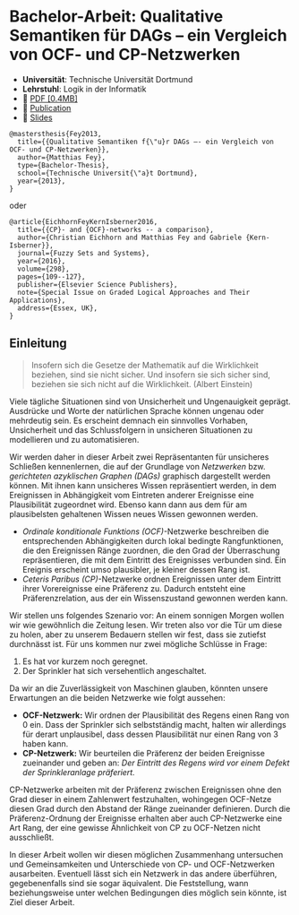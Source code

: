 # Bachelor-Arbeit: Qualitative Semantiken für DAGs – ein Vergleich von OCF- und CP-Netzwerken

* **Universität**: Technische Universität Dortmund
* **Lehrstuhl**: Logik in der Informatik
* :paperclip: [PDF [0.4MB]](https://github.com/rusty1s/OCF-andCP-Networks/raw/master/thesis.pdf)
* :page_with_curl: [Publication](http://www.sciencedirect.com/science/article/pii/S0165011416300999)
* :movie_camera: [Slides](https://github.com/rusty1s/OCF-andCP-Networks/files/1299007/slides.pdf)

```
@mastersthesis{Fey2013,
  title={{Qualitative Semantiken f{\"u}r DAGs –- ein Vergleich von OCF- und CP-Netzwerken}},
  author={Matthias Fey},
  type={Bachelor-Thesis},
  school={Technische Universit{\"a}t Dortmund},
  year={2013},
}
```

oder

```
@article{EichhornFeyKernIsberner2016,
  title={{CP}- and {OCF}-networks -- a comparison},
  author={Christian Eichhorn and Matthias Fey and Gabriele {Kern-Isberner}},
  journal={Fuzzy Sets and Systems},
  year={2016},
  volume={298},
  pages={109--127},
  publisher={Elsevier Science Publishers},
  note={Special Issue on Graded Logical Approaches and Their Applications},
  address={Essex, UK},
}
```

## Einleitung

> Insofern sich die Gesetze der Mathematik auf die Wirklichkeit beziehen, sind sie nicht sicher. Und insofern sie sich sicher sind, beziehen sie sich nicht auf die Wirklichkeit. (Albert Einstein)

Viele tägliche Situationen sind von Unsicherheit und Ungenauigkeit geprägt. Ausdrücke und Worte der natürlichen Sprache können ungenau oder mehrdeutig sein. Es erscheint demnach ein sinnvolles Vorhaben, Unsicherheit und das Schlussfolgern in unsicheren Situationen zu modellieren und zu automatisieren.

Wir werden daher in dieser Arbeit zwei Repräsentanten für unsicheres Schließen kennenlernen, die auf der Grundlage von *Netzwerken* bzw. *gerichteten azyklischen Graphen (DAGs)* graphisch dargestellt werden können. Mit ihnen kann unsicheres Wissen repräsentiert werden, in dem Ereignissen in Abhängigkeit vom Eintreten anderer Ereignisse eine Plausibilität zugeordnet wird. Ebenso kann dann aus dem für am plausibelsten gehaltenen Wissen neues Wissen gewonnen werden.

* *Ordinale konditionale Funktions (OCF)*-Netzwerke beschreiben die entsprechenden Abhängigkeiten durch lokal bedingte Rangfunktionen, die den Ereignissen Ränge zuordnen, die den Grad der Überraschung repräsentieren, die mit dem Eintritt des Ereignisses verbunden sind. Ein Ereignis erscheint umso plausibler, je kleiner dessen Rang ist.
* *Ceteris Paribus (CP)*-Netzwerke ordnen Ereignissen unter dem Eintritt ihrer Vorereignisse eine Präferenz zu. Dadurch entsteht eine Präferenzrelation, aus der ein Wissenszustand gewonnen werden kann.

Wir stellen uns folgendes Szenario vor: An einem sonnigen Morgen wollen wir wie gewöhnlich die Zeitung lesen. Wir treten also vor die Tür um diese zu holen, aber zu unserem Bedauern stellen wir fest, dass sie zutiefst durchnässt ist. Für uns kommen nur zwei mögliche Schlüsse in Frage:

1. Es hat vor kurzem noch geregnet.
2. Der Sprinkler hat sich versehentlich angeschaltet.

Da wir an die Zuverlässigkeit von Maschinen glauben, könnten unsere Erwartungen an die beiden Netzwerke wie folgt aussehen:

* **OCF-Netzwerk:** Wir ordnen der Plausibilität des Regens einen Rang von 0 ein. Dass der Sprinkler sich selbstständig macht, halten wir allerdings für derart unplausibel, dass dessen Plausibilität nur einen Rang von 3 haben kann.
* **CP-Netzwerk:** Wir beurteilen die Präferenz der beiden Ereignisse zueinander und geben an: *Der Eintritt des Regens wird vor einem Defekt der Sprinkleranlage präferiert.*

CP-Netzwerke arbeiten mit der Präferenz zwischen Ereignissen ohne den Grad dieser in einem Zahlenwert festzuhalten, wohingegen OCF-Netze diesen Grad durch den Abstand der Ränge zueinander definieren. Durch die Präferenz-Ordnung der Ereignisse erhalten aber auch CP-Netzwerke eine Art Rang, der eine gewisse Ähnlichkeit von CP zu OCF-Netzen nicht ausschließt.

In dieser Arbeit wollen wir diesen möglichen Zusammenhang untersuchen und Gemeinsamkeiten und Unterschiede von CP- und OCF-Netzwerken ausarbeiten. Eventuell lässt sich ein Netzwerk in das andere überführen, gegebenenfalls sind sie sogar äquivalent. Die Feststellung, wann beziehungsweise unter welchen Bedingungen dies möglich sein könnte, ist Ziel dieser Arbeit.
